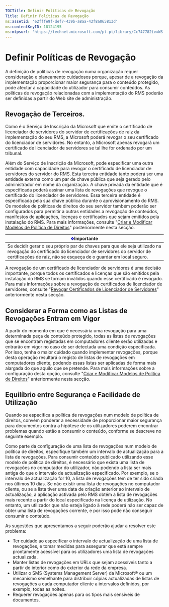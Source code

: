 ```yaml
---
TOCTitle: Definir Políticas de Revogação
Title: Definir Políticas de Revogação
ms:assetid: 'e2fffe9f-def7-439b-a8aa-43f8a065813d'
ms:contentKeyID: 18124195
ms:mtpsurl: 'https://technet.microsoft.com/pt-pt/library/Cc747782(v=WS.10)'
---
```


Definir Políticas de Revogação
==============================

A definição de políticas de revogação numa organização requer consideração e planeamento cuidadosos porque, apesar de a revogação da implementação proporcionar maior segurança para o conteúdo protegido, pode afectar a capacidade do utilizador para consumir conteúdos. As políticas de revogação relacionadas com a implementação do RMS poderão ser definidas a partir do Web site de administração.

Revogação de Terceiros.
-----------------------

Como é o Serviço de Inscrição da Microsoft que emite o certificado de licenciador de servidores do servidor de certificações de raiz da implementação do seu RMS, a Microsoft poderá revogar o seu certificado do licenciador de servidores. No entanto, a Microsoft apenas revogará um certificado de licenciador de servidores se tal lhe for ordenado por um tribunal.

Além do Serviço de Inscrição da Microsoft, pode especificar uma outra entidade com capacidade para revogar o certificado de licenciador de servidores do servidor do RMS. Esta terceira entidade tanto poderá ser uma entidade externa como um par de chave pública que seja gerado pelo administrador em nome da organização. A chave privada da entidade que é especificada poderá assinar uma lista de revogações que revogue o certificado do licenciador de servidores. Essa terceira entidade é especificada pela sua chave pública durante o aprovisionamento do RMS. Os modelos de políticas de direitos do seu servidor também poderão ser configurados para permitir a outras entidades a revogação de conteúdos, manifestos de aplicações, licenças e certificados que sejam emitidos pela instalação do RMS. Para mais informações, consulte "[Criar e Modificar Modelos de Política de Direitos](https://technet.microsoft.com/6014176f-ef71-4d29-b3e3-da129c18563d)" posteriormente nesta secção.

| ![](images/Cc747782.Important(WS.10).gif)Importante                                                                                                                                     |
|----------------------------------------------------------------------------------------------------------------------------------------------------------------------------------------------------------------------|
| Se decidir gerar o seu próprio par de chaves para que ele seja utilizado na revogação do certificado do licenciador de servidores do servidor de certificações de raiz, não se esqueça de o guardar em local seguro. |

A revogação de um certificado de licenciador de servidores é uma decisão importante, porque todos os certificados e licenças que são emitidos pela instalação do RMS se tornam inválidos quando esse certificado é revogado. Para mais informações sobre a revogação de certificados de licenciador de servidores, consulte "[Revogar Certificados de Licenciador de Servidores](https://technet.microsoft.com/8020861d-d196-4431-8282-044675ef5616)" anteriormente nesta secção.

Considerar a Forma como as Listas de Revogações Entram em Vigor
---------------------------------------------------------------

A partir do momento em que é necessária uma revogação para uma determinada peça de conteúdo protegido, todas as listas de revogações que se encontram registadas em computadores cliente serão utilizadas e entrarão em vigor no caso de ser detectada uma condição especificada. Por isso, tenha o maior cuidado quando implementar revogações, porque desta operação resultará o registo de listas de revogações em computadores cliente, podendo essas listas ser aplicadas de forma mais alargada do que aquilo que se pretende. Para mais informações sobre a configuração desta opção, consulte "[Criar e Modificar Modelos de Política de Direitos](https://technet.microsoft.com/6014176f-ef71-4d29-b3e3-da129c18563d)" anteriormente nesta secção.

Equilíbrio entre Segurança e Facilidade de Utilização
-----------------------------------------------------

Quando se especifica a política de revogações num modelo de política de direitos, convém ponderar a necessidade de proporcionar maior segurança para documentos contra a hipótese de os utilizadores poderem encontrar problemas quando estão a consumir o conteúdo, conforme se descreve no seguinte exemplo.

Como parte da configuração de uma lista de revogações num modelo de política de direitos, especifique também um intervalo de actualização para a lista de revogações. Para consumir conteúdo publicado utilizando esse modelo de política de direitos, é necessário que exista uma lista de revogações no computador do utilizador, não podendo a lista ser mais antiga do que o intervalo de actualização especificado. Por exemplo, se o intervalo de actualização for 10, a lista de revogações tem de ter sido criada nos últimos 10 dias. Se não existir uma lista de revogações no computador cliente, ou se a lista tiver uma data de criação anterior ao intervalo de actualização, a aplicação activada pelo RMS obtém a lista de revogações mais recente a partir do local especificado na licença de utilização. No entanto, um utilizador que não esteja ligado à rede poderá não ser capaz de obter uma lista de revogações corrente, e por isso pode não conseguir consumir o conteúdo.

As sugestões que apresentamos a seguir poderão ajudar a resolver este problema:

-   Ter cuidado ao especificar o intervalo de actualização de uma lista de revogações, e tomar medidas para assegurar que está sempre prontamente acessível para os utilizadores uma lista de revogações actualizada.
-   Manter listas de revogações em URLs que sejam acessíveis tanto a partir do interior como do exterior da rede da empresa.
-   Utilizar o SMS (Systems Management Server) da Microsoft® ou um mecanismo semelhante para distribuir cópias actualizadas de listas de revogações a cada computador cliente a intervalos definidos, por exemplo, todas as noites.
-   Requerer revogações apenas para os tipos mais sensíveis de documentos.
